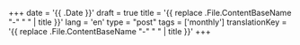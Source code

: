 +++
date = '{{ .Date }}'
draft = true
title = '{{ replace .File.ContentBaseName "-" " " | title }}'
lang = 'en'
type = "post"
tags = ['monthly']
translationKey = '{{ replace .File.ContentBaseName "-" " " | title }}'
+++

